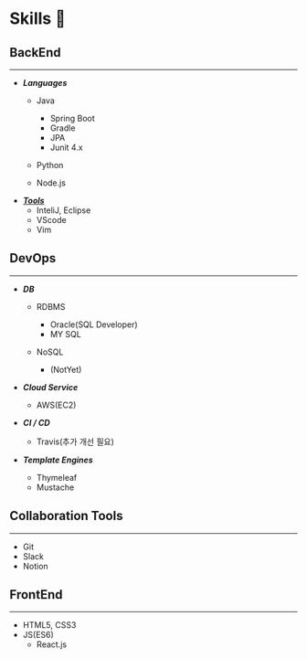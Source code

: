 # Skills 👋

## BackEnd
***

* ***Languages***
  * Java
    * Spring Boot
    * Gradle
    * JPA
    * Junit 4.x

  * Python 
  * Node.js
* **<u>*Tools*</u>**
  * InteliJ, Eclipse
  * VScode
  * Vim

## DevOps
***

  * ***DB***
    * RDBMS
      * Oracle(SQL Developer)
      * MY SQL
    
    * NoSQL
      * (NotYet)

  * ***Cloud Service***
    * AWS(EC2)
  
  * ***CI / CD***
    * Travis(추가 개선 필요)
   
  * ***Template Engines***
    * Thymeleaf
    * Mustache

## Collaboration Tools
***
  * Git
  * Slack
  * Notion
 
 
## FrontEnd
***
* HTML5, CSS3
* JS(ES6)
  * React.js
   




<!--
**thsdimaker/thsdimaker** is a ✨ _special_ ✨ repository because its `README.md` (this file) appears on your GitHub profile.

Here are some ideas to get you started:

- 🔭 I’m currently working on ...
- 🌱 I’m currently learning ...
- 👯 I’m looking to collaborate on ...
- 🤔 I’m looking for help with ...
- 💬 Ask me about ...
- 📫 How to reach me: ...
- 😄 Pronouns: ...
- ⚡ Fun fact: ...
-->
